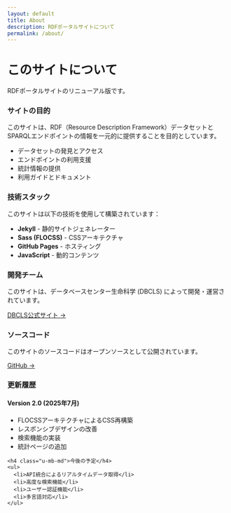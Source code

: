 ```yaml
---
layout: default
title: About
description: RDFポータルサイトについて
permalink: /about/
---
```


<div class="p-hero">
  <h1 class="p-hero__title">このサイトについて</h1>
  <p class="p-hero__description">RDFポータルサイトのリニューアル版です。</p>
</div>

<div class="c-card-grid">
  <div class="c-card">
    <h3 class="c-card__title">サイトの目的</h3>
    <div class="c-card__content">
      <p>このサイトは、RDF（Resource Description Framework）データセットとSPARQLエンドポイントの情報を一元的に提供することを目的としています。</p>
      <ul>
        <li>データセットの発見とアクセス</li>
        <li>エンドポイントの利用支援</li>
        <li>統計情報の提供</li>
        <li>利用ガイドとドキュメント</li>
      </ul>
    </div>
  </div>

  <div class="c-card">
    <h3 class="c-card__title">技術スタック</h3>
    <div class="c-card__content">
      <p>このサイトは以下の技術を使用して構築されています：</p>
      <ul>
        <li><strong>Jekyll</strong> - 静的サイトジェネレーター</li>
        <li><strong>Sass (FLOCSS)</strong> - CSSアーキテクチャ</li>
        <li><strong>GitHub Pages</strong> - ホスティング</li>
        <li><strong>JavaScript</strong> - 動的コンテンツ</li>
      </ul>
    </div>
  </div>

  <div class="c-card">
    <h3 class="c-card__title">開発チーム</h3>
    <div class="c-card__content">
      <p>このサイトは、データベースセンター生命科学 (DBCLS) によって開発・運営されています。</p>
      <p class="u-mt-md">
        <a href="https://dbcls.rois.ac.jp/" target="_blank" class="c-btn c-btn--outline-primary">DBCLS公式サイト →</a>
      </p>
    </div>
  </div>

  <div class="c-card">
    <h3 class="c-card__title">ソースコード</h3>
    <div class="c-card__content">
      <p>このサイトのソースコードはオープンソースとして公開されています。</p>
      <p class="u-mt-md">
        <a href="https://github.com/dbcls/rdf-portal-v2" target="_blank" class="c-btn c-btn--outline-primary">GitHub →</a>
      </p>
    </div>
  </div>
</div>

<div class="c-card u-mt-lg">
  <h3 class="c-card__title">更新履歴</h3>
  <div class="c-card__content">
    <h4 class="u-mb-md">Version 2.0 (2025年7月)</h4>
    <ul class="u-mb-md">
      <li>FLOCSSアーキテクチャによるCSS再構築</li>
      <li>レスポンシブデザインの改善</li>
      <li>検索機能の実装</li>
      <li>統計ページの追加</li>
    </ul>

    <h4 class="u-mb-md">今後の予定</h4>
    <ul>
      <li>API統合によるリアルタイムデータ取得</li>
      <li>高度な検索機能</li>
      <li>ユーザー認証機能</li>
      <li>多言語対応</li>
    </ul>
  </div>
</div>
